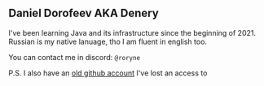 ## Daniel Dorofeev AKA Denery
I've been learning Java and its infrastructure since the beginning of 2021. \
Russian is my native lanuage, tho I am fluent in english too.

You can contact me in discord: `@roryne`

P.S.
I also have an [old github account](https://github.com/maestro-denery) I've lost an access to
